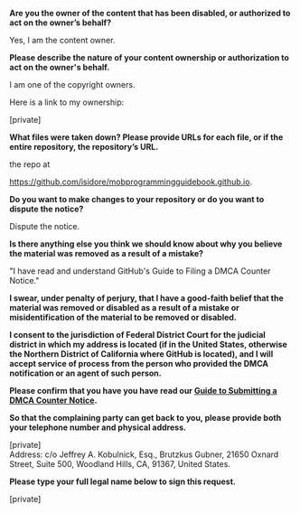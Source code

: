 **Are you the owner of the content that has been disabled, or authorized to act on the owner’s behalf?**

Yes, I am the content owner.

**Please describe the nature of your content ownership or authorization to act on the owner's behalf.**

I am one of the copyright owners.

Here is a link to my ownership:

[private]  

**What files were taken down? Please provide URLs for each file, or if the entire repository, the repository’s URL.**

the repo at

https://github.com/isidore/mobprogrammingguidebook.github.io.

**Do you want to make changes to your repository or do you want to dispute the notice?**

Dispute the notice.

**Is there anything else you think we should know about why you believe the material was removed as a result of a mistake?**

"I have read and understand GitHub's Guide to Filing a DMCA Counter Notice."

**I swear, under penalty of perjury, that I have a good-faith belief that the material was removed or disabled as a result of a mistake or misidentification of the material to be removed or disabled.**

**I consent to the jurisdiction of Federal District Court for the judicial district in which my address is located (if in the United States, otherwise the Northern District of California where GitHub is located), and I will accept service of process from the person who provided the DMCA notification or an agent of such person.**

**Please confirm that you have you have read our <a href="https://help.github.com/articles/guide-to-submitting-a-dmca-counter-notice/">Guide to Submitting a DMCA Counter Notice</a>.**

**So that the complaining party can get back to you, please provide both your telephone number and physical address.**

[private]  
Address: c/o Jeffrey A. Kobulnick, Esq., Brutzkus Gubner, 21650 Oxnard Street, Suite 500, Woodland Hills, CA, 91367, United States.  

**Please type your full legal name below to sign this request.**

[private]  
